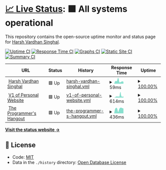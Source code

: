 # [📈 Live Status](https://harsh778.github.io/harshsinghal.me-status): <!--live status--> **🟩 All systems operational**

This repository contains the open-source uptime monitor and status page for [Harsh Vardhan Singhal](https://harshsinghal.me).

[![Uptime CI](https://github.com/koj-co/upptime/workflows/Uptime%20CI/badge.svg)](https://github.com/koj-co/upptime/actions?query=workflow%3A%22Uptime+CI%22)
[![Response Time CI](https://github.com/koj-co/upptime/workflows/Response%20Time%20CI/badge.svg)](https://github.com/koj-co/upptime/actions?query=workflow%3A%22Response+Time+CI%22)
[![Graphs CI](https://github.com/koj-co/upptime/workflows/Graphs%20CI/badge.svg)](https://github.com/koj-co/upptime/actions?query=workflow%3A%22Graphs+CI%22)
[![Static Site CI](https://github.com/koj-co/upptime/workflows/Static%20Site%20CI/badge.svg)](https://github.com/koj-co/upptime/actions?query=workflow%3A%22Static+Site+CI%22)
[![Summary CI](https://github.com/koj-co/upptime/workflows/Summary%20CI/badge.svg)](https://github.com/koj-co/upptime/actions?query=workflow%3A%22Summary+CI%22)

<!--start: status pages-->
<!-- This summary is generated by Upptime (https://github.com/upptime/upptime) -->
<!-- Do not edit this manually, your changes will be overwritten -->
<!-- prettier-ignore -->
| URL | Status | History | Response Time | Uptime |
| --- | ------ | ------- | ------------- | ------ |
| <img alt="" src="https://favicons.githubusercontent.com/harsh778.github.io" height="13"> [Harsh Vardhan Singhal](https://harsh778.github.io) | 🟩 Up | [harsh-vardhan-singhal.yml](https://github.com/harsh778/status/commits/HEAD/history/harsh-vardhan-singhal.yml) | <details><summary><img alt="Response time graph" src="./graphs/harsh-vardhan-singhal/response-time-week.png" height="20"> 59ms</summary><br><a href="https://harsh778.github.io/status/history/harsh-vardhan-singhal"><img alt="Response time 115" src="https://img.shields.io/endpoint?url=https%3A%2F%2Fraw.githubusercontent.com%2Fharsh778%2Fstatus%2FHEAD%2Fapi%2Fharsh-vardhan-singhal%2Fresponse-time.json"></a><br><a href="https://harsh778.github.io/status/history/harsh-vardhan-singhal"><img alt="24-hour response time 22" src="https://img.shields.io/endpoint?url=https%3A%2F%2Fraw.githubusercontent.com%2Fharsh778%2Fstatus%2FHEAD%2Fapi%2Fharsh-vardhan-singhal%2Fresponse-time-day.json"></a><br><a href="https://harsh778.github.io/status/history/harsh-vardhan-singhal"><img alt="7-day response time 59" src="https://img.shields.io/endpoint?url=https%3A%2F%2Fraw.githubusercontent.com%2Fharsh778%2Fstatus%2FHEAD%2Fapi%2Fharsh-vardhan-singhal%2Fresponse-time-week.json"></a><br><a href="https://harsh778.github.io/status/history/harsh-vardhan-singhal"><img alt="30-day response time 88" src="https://img.shields.io/endpoint?url=https%3A%2F%2Fraw.githubusercontent.com%2Fharsh778%2Fstatus%2FHEAD%2Fapi%2Fharsh-vardhan-singhal%2Fresponse-time-month.json"></a><br><a href="https://harsh778.github.io/status/history/harsh-vardhan-singhal"><img alt="1-year response time 115" src="https://img.shields.io/endpoint?url=https%3A%2F%2Fraw.githubusercontent.com%2Fharsh778%2Fstatus%2FHEAD%2Fapi%2Fharsh-vardhan-singhal%2Fresponse-time-year.json"></a></details> | <details><summary><a href="https://harsh778.github.io/status/history/harsh-vardhan-singhal">100.00%</a></summary><a href="https://harsh778.github.io/status/history/harsh-vardhan-singhal"><img alt="All-time uptime 99.37%" src="https://img.shields.io/endpoint?url=https%3A%2F%2Fraw.githubusercontent.com%2Fharsh778%2Fstatus%2FHEAD%2Fapi%2Fharsh-vardhan-singhal%2Fuptime.json"></a><br><a href="https://harsh778.github.io/status/history/harsh-vardhan-singhal"><img alt="24-hour uptime 100.00%" src="https://img.shields.io/endpoint?url=https%3A%2F%2Fraw.githubusercontent.com%2Fharsh778%2Fstatus%2FHEAD%2Fapi%2Fharsh-vardhan-singhal%2Fuptime-day.json"></a><br><a href="https://harsh778.github.io/status/history/harsh-vardhan-singhal"><img alt="7-day uptime 100.00%" src="https://img.shields.io/endpoint?url=https%3A%2F%2Fraw.githubusercontent.com%2Fharsh778%2Fstatus%2FHEAD%2Fapi%2Fharsh-vardhan-singhal%2Fuptime-week.json"></a><br><a href="https://harsh778.github.io/status/history/harsh-vardhan-singhal"><img alt="30-day uptime 100.00%" src="https://img.shields.io/endpoint?url=https%3A%2F%2Fraw.githubusercontent.com%2Fharsh778%2Fstatus%2FHEAD%2Fapi%2Fharsh-vardhan-singhal%2Fuptime-month.json"></a><br><a href="https://harsh778.github.io/status/history/harsh-vardhan-singhal"><img alt="1-year uptime 99.37%" src="https://img.shields.io/endpoint?url=https%3A%2F%2Fraw.githubusercontent.com%2Fharsh778%2Fstatus%2FHEAD%2Fapi%2Fharsh-vardhan-singhal%2Fuptime-year.json"></a></details>
| <img alt="" src="https://favicons.githubusercontent.com/harsh.cf" height="13"> [V1 of Personal Website](https://harsh.cf) | 🟩 Up | [v1-of-personal-website.yml](https://github.com/harsh778/status/commits/HEAD/history/v1-of-personal-website.yml) | <details><summary><img alt="Response time graph" src="./graphs/v1-of-personal-website/response-time-week.png" height="20"> 614ms</summary><br><a href="https://harsh778.github.io/status/history/v1-of-personal-website"><img alt="Response time 496" src="https://img.shields.io/endpoint?url=https%3A%2F%2Fraw.githubusercontent.com%2Fharsh778%2Fstatus%2FHEAD%2Fapi%2Fv1-of-personal-website%2Fresponse-time.json"></a><br><a href="https://harsh778.github.io/status/history/v1-of-personal-website"><img alt="24-hour response time 350" src="https://img.shields.io/endpoint?url=https%3A%2F%2Fraw.githubusercontent.com%2Fharsh778%2Fstatus%2FHEAD%2Fapi%2Fv1-of-personal-website%2Fresponse-time-day.json"></a><br><a href="https://harsh778.github.io/status/history/v1-of-personal-website"><img alt="7-day response time 614" src="https://img.shields.io/endpoint?url=https%3A%2F%2Fraw.githubusercontent.com%2Fharsh778%2Fstatus%2FHEAD%2Fapi%2Fv1-of-personal-website%2Fresponse-time-week.json"></a><br><a href="https://harsh778.github.io/status/history/v1-of-personal-website"><img alt="30-day response time 610" src="https://img.shields.io/endpoint?url=https%3A%2F%2Fraw.githubusercontent.com%2Fharsh778%2Fstatus%2FHEAD%2Fapi%2Fv1-of-personal-website%2Fresponse-time-month.json"></a><br><a href="https://harsh778.github.io/status/history/v1-of-personal-website"><img alt="1-year response time 496" src="https://img.shields.io/endpoint?url=https%3A%2F%2Fraw.githubusercontent.com%2Fharsh778%2Fstatus%2FHEAD%2Fapi%2Fv1-of-personal-website%2Fresponse-time-year.json"></a></details> | <details><summary><a href="https://harsh778.github.io/status/history/v1-of-personal-website">100.00%</a></summary><a href="https://harsh778.github.io/status/history/v1-of-personal-website"><img alt="All-time uptime 99.96%" src="https://img.shields.io/endpoint?url=https%3A%2F%2Fraw.githubusercontent.com%2Fharsh778%2Fstatus%2FHEAD%2Fapi%2Fv1-of-personal-website%2Fuptime.json"></a><br><a href="https://harsh778.github.io/status/history/v1-of-personal-website"><img alt="24-hour uptime 100.00%" src="https://img.shields.io/endpoint?url=https%3A%2F%2Fraw.githubusercontent.com%2Fharsh778%2Fstatus%2FHEAD%2Fapi%2Fv1-of-personal-website%2Fuptime-day.json"></a><br><a href="https://harsh778.github.io/status/history/v1-of-personal-website"><img alt="7-day uptime 100.00%" src="https://img.shields.io/endpoint?url=https%3A%2F%2Fraw.githubusercontent.com%2Fharsh778%2Fstatus%2FHEAD%2Fapi%2Fv1-of-personal-website%2Fuptime-week.json"></a><br><a href="https://harsh778.github.io/status/history/v1-of-personal-website"><img alt="30-day uptime 100.00%" src="https://img.shields.io/endpoint?url=https%3A%2F%2Fraw.githubusercontent.com%2Fharsh778%2Fstatus%2FHEAD%2Fapi%2Fv1-of-personal-website%2Fuptime-month.json"></a><br><a href="https://harsh778.github.io/status/history/v1-of-personal-website"><img alt="1-year uptime 99.96%" src="https://img.shields.io/endpoint?url=https%3A%2F%2Fraw.githubusercontent.com%2Fharsh778%2Fstatus%2FHEAD%2Fapi%2Fv1-of-personal-website%2Fuptime-year.json"></a></details>
| <img alt="" src="https://favicons.githubusercontent.com/theprogrammershangout.com" height="13"> [The Programmer's Hangout](https://theprogrammershangout.com) | 🟩 Up | [the-programmer-s-hangout.yml](https://github.com/harsh778/status/commits/HEAD/history/the-programmer-s-hangout.yml) | <details><summary><img alt="Response time graph" src="./graphs/the-programmer-s-hangout/response-time-week.png" height="20"> 436ms</summary><br><a href="https://harsh778.github.io/status/history/the-programmer-s-hangout"><img alt="Response time 414" src="https://img.shields.io/endpoint?url=https%3A%2F%2Fraw.githubusercontent.com%2Fharsh778%2Fstatus%2FHEAD%2Fapi%2Fthe-programmer-s-hangout%2Fresponse-time.json"></a><br><a href="https://harsh778.github.io/status/history/the-programmer-s-hangout"><img alt="24-hour response time 454" src="https://img.shields.io/endpoint?url=https%3A%2F%2Fraw.githubusercontent.com%2Fharsh778%2Fstatus%2FHEAD%2Fapi%2Fthe-programmer-s-hangout%2Fresponse-time-day.json"></a><br><a href="https://harsh778.github.io/status/history/the-programmer-s-hangout"><img alt="7-day response time 436" src="https://img.shields.io/endpoint?url=https%3A%2F%2Fraw.githubusercontent.com%2Fharsh778%2Fstatus%2FHEAD%2Fapi%2Fthe-programmer-s-hangout%2Fresponse-time-week.json"></a><br><a href="https://harsh778.github.io/status/history/the-programmer-s-hangout"><img alt="30-day response time 390" src="https://img.shields.io/endpoint?url=https%3A%2F%2Fraw.githubusercontent.com%2Fharsh778%2Fstatus%2FHEAD%2Fapi%2Fthe-programmer-s-hangout%2Fresponse-time-month.json"></a><br><a href="https://harsh778.github.io/status/history/the-programmer-s-hangout"><img alt="1-year response time 414" src="https://img.shields.io/endpoint?url=https%3A%2F%2Fraw.githubusercontent.com%2Fharsh778%2Fstatus%2FHEAD%2Fapi%2Fthe-programmer-s-hangout%2Fresponse-time-year.json"></a></details> | <details><summary><a href="https://harsh778.github.io/status/history/the-programmer-s-hangout">100.00%</a></summary><a href="https://harsh778.github.io/status/history/the-programmer-s-hangout"><img alt="All-time uptime 99.96%" src="https://img.shields.io/endpoint?url=https%3A%2F%2Fraw.githubusercontent.com%2Fharsh778%2Fstatus%2FHEAD%2Fapi%2Fthe-programmer-s-hangout%2Fuptime.json"></a><br><a href="https://harsh778.github.io/status/history/the-programmer-s-hangout"><img alt="24-hour uptime 100.00%" src="https://img.shields.io/endpoint?url=https%3A%2F%2Fraw.githubusercontent.com%2Fharsh778%2Fstatus%2FHEAD%2Fapi%2Fthe-programmer-s-hangout%2Fuptime-day.json"></a><br><a href="https://harsh778.github.io/status/history/the-programmer-s-hangout"><img alt="7-day uptime 100.00%" src="https://img.shields.io/endpoint?url=https%3A%2F%2Fraw.githubusercontent.com%2Fharsh778%2Fstatus%2FHEAD%2Fapi%2Fthe-programmer-s-hangout%2Fuptime-week.json"></a><br><a href="https://harsh778.github.io/status/history/the-programmer-s-hangout"><img alt="30-day uptime 100.00%" src="https://img.shields.io/endpoint?url=https%3A%2F%2Fraw.githubusercontent.com%2Fharsh778%2Fstatus%2FHEAD%2Fapi%2Fthe-programmer-s-hangout%2Fuptime-month.json"></a><br><a href="https://harsh778.github.io/status/history/the-programmer-s-hangout"><img alt="1-year uptime 99.96%" src="https://img.shields.io/endpoint?url=https%3A%2F%2Fraw.githubusercontent.com%2Fharsh778%2Fstatus%2FHEAD%2Fapi%2Fthe-programmer-s-hangout%2Fuptime-year.json"></a></details>

<!--end: status pages-->

[**Visit the status website →**](https://harshsinghal.me/harshsinghal.me-status)

## 📄 License

- Code: [MIT](./LICENSE)
- Data in the `./history` directory: [Open Database License](https://opendatacommons.org/licenses/odbl/1-0/)
